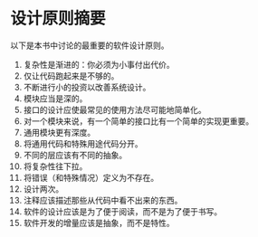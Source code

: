 # 设计原则摘要

以下是本书中讨论的最重要的软件设计原则。

1. 复杂性是渐进的：你必须为小事付出代价。
2. 仅让代码跑起来是不够的。
3. 不断进行小的投资以改善系统设计。
4. 模块应当是深的。
5. 接口的设计应使最常见的使用方法尽可能地简单化。
6. 对一个模块来说，有一个简单的接口比有一个简单的实现更重要。
7. 通用模块更有深度。
8. 将通用代码和特殊用途代码分开。
9. 不同的层应该有不同的抽象。
10. 将复杂性往下拉。
11. 将错误（和特殊情况）定义为不存在。
12. 设计两次。
13. 注释应该描述那些从代码中看不出来的东西。
14. 软件的设计应该是为了便于阅读，而不是为了便于书写。
15. 软件开发的增量应该是抽象，而不是特性。
